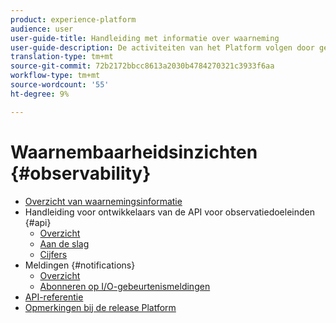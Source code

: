 ```yaml
---
product: experience-platform
audience: user
user-guide-title: Handleiding met informatie over waarneming
user-guide-description: De activiteiten van het Platform volgen door gebruik te maken van statistische gegevens en meldingen van gebeurtenissen.
translation-type: tm+mt
source-git-commit: 72b2172bbcc8613a2030b4784270321c3933f6aa
workflow-type: tm+mt
source-wordcount: '55'
ht-degree: 9%

---
```



# Waarnembaarheidsinzichten {#observability}

* [Overzicht van waarnemingsinformatie](home.md)
* Handleiding voor ontwikkelaars van de API voor observatiedoeleinden {#api}
   * [Overzicht](api/overview.md)
   * [Aan de slag](api/getting-started.md)
   * [Cijfers](api/metrics.md)
* Meldingen {#notifications}
   * [Overzicht](notifications/overview.md)
   * [Abonneren op I/O-gebeurtenismeldingen](notifications/subscribe.md)
* [API-referentie](https://www.adobe.io/apis/experienceplatform/home/api-reference.html#!acpdr/swagger-specs/observability-insights.yaml)
* [Opmerkingen bij de release Platform](https://www.adobe.com/go/platform-release-notes-en)